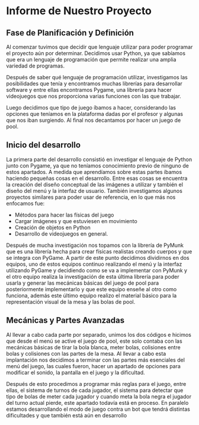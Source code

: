 # Informe de Nuestro Proyecto 

## Fase de Planificación  y Definición 

Al comenzar tuvimos que decidir que lenguaje utilizar para poder programar el proyecto aún por determinar. Decidimos usar Python, ya que sabíamos que era un lenguaje de programación que permite realizar una amplia variedad de programas.
 
Después de saber qué lenguaje de programación utilizar, investigamos las posibilidades que tenía y encontramos muchas librerías para desarrollar software y entre ellas encontramos Pygame, una librería para hacer videojuegos que nos proporciona varias funciones con las que trabajar. 

Luego decidimos que tipo de juego íbamos a hacer, considerando las opciones que teníamos en la plataforma dadas por el profesor y algunas que nos iban surgiendo. Al final nos decantamos por hacer un juego de pool. 

## Inicio del desarrollo 

La primera parte del desarrollo consistió en investigar el lenguaje de Python junto con Pygame, ya que no teníamos conocimiento previo de ninguno de estos apartados. A medida que aprendíamos sobre estas partes íbamos haciendo pequeñas cosas en el desarrollo. Entre esas cosas se encuentra la creación del diseño conceptual de las imágenes a utilizar y también el diseño del menú y la interfaz de usuario. También investigamos algunos proyectos similares para poder usar de referencia, en lo que  más nos enfocamos fue:
- Métodos para hacer las físicas del juego
- Cargar imágenes y que estuviesen en movimiento
- Creación de objetos en Python  
- Desarrollo de videojuegos en general. 

Después de mucha investigación nos topamos con la librería de PyMunk que es una librería hecha para crear físicas realistas creando cuerpos y que se integra con PyGame. A partir de este punto decidimos dividirnos en dos equipos, uno de estos equipos continuo realizando el menú y la interfaz utilizando PyGame y decidiendo como se va a implementar con PyMunk y el otro equipo realiza la investigación de esta última librería para poder usarla y generar las mecánicas básicas del juego de pool para posteriormente implementarlo y que este equipo enseñe al otro como funciona, además este último equipo realizo el material básico para la representación visual de la mesa y las bolas de pool. 

## Mecánicas y Partes Avanzadas 

Al llevar a cabo cada parte por separado, unimos los dos códigos e hicimos que desde el menú se active el juego de pool, este solo contaba con las mecánicas básicas de tirar la bola blanca, meter bolas, colisiones entre bolas y colisiones con las partes de la mesa. Al llevar a cabo esta implantación nos decidimos a terminar con las partes más esenciales del menú del juego, las cuales fueron, hacer un apartado de opciones para modificar el sonido, la pantalla en el juego y la dificultad. 

Después de esto procedimos a programar más reglas para el juego, entre ellas, el sistema de turnos de cada jugador, el sistema para detectar que tipo de bolas de meter cada jugador y cuando meta la bola negra el jugador del turno actual pierde, este apartado todavía está en proceso. En paralelo estamos desarrollando el modo de juego contra un bot que tendrá distintas dificultades y que también está aún en desarrollo 
